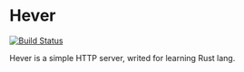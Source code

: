 # Hever

[![Build Status](https://travis-ci.org/myl2821/hever.svg?branch=master)](https://travis-ci.org/myl2821/hever)

Hever is a simple HTTP server, writed for learning Rust lang.
